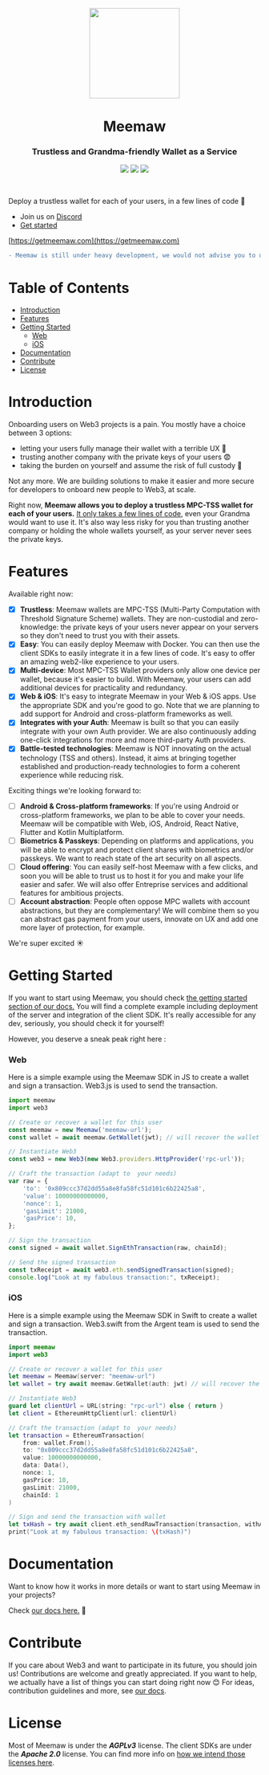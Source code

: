 <p align="center">
    <img src="https://getmeemaw.com/static/img/logo/grandma.webp" width="180px" />
</p>

<h1 align="center">Meemaw</h1>

<h3 align="center">Trustless and Grandma-friendly Wallet as a Service</h3>

<p align="center">
    <img src="https://img.shields.io/badge/Latest-v1.2.0-blue"/>
    <img src="https://img.shields.io/badge/Stability-Beta-orange"/>
    <img src="https://img.shields.io/badge/License-AGPL%20v3-green.svg"/>
</p>

<br />

Deploy a trustless wallet for each of your users, in a few lines of code 🚀 
* Join us on [Discord](https://discord.gg/uf8Uzqp2)
* [Get started](https://getmeemaw.com/docs/getting-started)
  
[https://getmeemaw.com](https://getmeemaw.com)

```diff
- Meemaw is still under heavy development, we would not advise you to use it in production just yet. 
```

Table of Contents
=================

  * [Introduction](#introduction)
  * [Features](#features)
  * [Getting Started](#getting-started)
      * [Web](#web)
      * [iOS](#ios)
  * [Documentation](#documentation)
  * [Contribute](#contribute)
  * [License](#license)

# Introduction

Onboarding users on Web3 projects is a pain. You mostly have a choice between 3 options: 
* letting your users fully manage their wallet with a terrible UX 🤮
* trusting another company with the private keys of your users 😨
* taking the burden on yourself and assume the risk of full custody 🤯

Not any more. We are building solutions to make it easier and more secure for developers to onboard new people to Web3, at scale.

Right now, **Meemaw allows you to deploy a trustless MPC-TSS wallet for each of your users.** [It only takes a few lines of code](#getting-started), even your Grandma would want to use it. It's also way less risky for you than trusting another company or holding the whole wallets yourself, as your server never sees the private keys.

# Features

Available right now:

- [x] **Trustless**: Meemaw wallets are MPC-TSS (Multi-Party Computation with Threshold Signature Scheme) wallets. They are non-custodial and zero-knowledge: the private keys of your users never appear on your servers so they don't need to trust you with their assets.
- [x] **Easy**: You can easily deploy Meemaw with Docker. You can then use the client SDKs to easily integrate it in a few lines of code. It's easy to offer an amazing web2-like experience to your users.
- [x] **Multi-device**: Most MPC-TSS Wallet providers only allow one device per wallet, because it's easier to build. With Meemaw, your users can add additional devices for practicality and redundancy.
- [x] **Web & iOS**: It's easy to integrate Meemaw in your Web & iOS apps. Use the appropriate SDK and you're good to go. Note that we are planning to add support for Android and cross-platform frameworks as well.
- [x] **Integrates with your Auth**: Meemaw is built so that you can easily integrate with your own Auth provider. We are also continuously adding one-click integrations for more and more third-party Auth providers.
- [x] **Battle-tested technologies**: Meemaw is NOT innovating on the actual technology (TSS and others). Instead, it aims at bringing together established and production-ready technologies to form a coherent experience while reducing risk. 
<!-- the next points are not as key and important, people will see it in docs or it's obvious -->
<!-- - [x] **Ethereum and more**: Meemaw is compatible with most blockchains (those based on ECDSA). On top of that, it provides helpers to send transactions and call smart contract on Ethereum and other EVM blockchains with one line of code. -->
<!--* **No vendor lock-in**: On top of being open-source and here to stay, Meemaw is built so that you can migrate at any time. From cloud or self-hosted to a competitor or to a different way of dealing with Web3 onboarding.-->
<!--* **Self-hosted**: Meemaw is built so that you can easily self-host it in just a few clicks. Depending on your objectives, you may want to install Meemaw with Docker or build it from source. Both options are available.-->


Exciting things we're looking forward to:

- [ ] **Android & Cross-platform frameworks**: If you're using Android or cross-platform frameworks, we plan to be able to cover your needs. Meemaw will be compatible with Web, iOS, Android, React Native, Flutter and Kotlin Multiplatform.
- [ ] **Biometrics & Passkeys**: Depending on platforms and applications, you will be able to encrypt and protect client shares with biometrics and/or passkeys. We want to reach state of the art security on all aspects.
- [ ] **Cloud offering**: You can easily self-host Meemaw with a few clicks, and soon you will be able to trust us to host it for you and make your life easier and safer. We will also offer Entreprise services and additional features for ambitious projects.
- [ ] **Account abstraction**: People often oppose MPC wallets with account abstractions, but they are complementary! We will combine them so you can abstract gas payment from your users, innovate on UX and add one more layer of protection, for example.
<!-- - [ ] **Dual server mode**: You will be able to perform the TSS process between two servers, removing the need to store anything client-side. You will also be able to combine one server you self-host and one server we host on our cloud, maximising the benefits. -->

We're super excited ☀️

# Getting Started

If you want to start using Meemaw, you should check [the getting started section of our docs.](https://getmeemaw.com/docs/getting-started) You will find a complete example including deployment of the server and integration of the client SDK. It's really accessible for any dev, seriously, you should check it for yourself!

However, you deserve a sneak peak right here :

### Web
Here is a simple example using the Meemaw SDK in JS to create a wallet and sign a transaction. Web3.js is used to send the transaction.

```javascript
import meemaw
import web3

// Create or recover a wallet for this user
const meemaw = new Meemaw('meemaw-url');
const wallet = await meemaw.GetWallet(jwt); // will recover the wallet if exists for the user or create a new one

// Instantiate Web3
const web3 = new Web3(new Web3.providers.HttpProvider('rpc-url'));

// Craft the transaction (adapt to  your needs)   
var raw = {
    'to': '0x809ccc37d2dd55a8e8fa58fc51d101c6b22425a8',
    'value': 10000000000000, 
    'nonce': 1,
    'gasLimit': 21000,
    'gasPrice': 10,
};

// Sign the transaction
const signed = await wallet.SignEthTransaction(raw, chainId);

// Send the signed transaction
const txReceipt = await web3.eth.sendSignedTransaction(signed);
console.log("Look at my fabulous transaction:", txReceipt);

```

### iOS
Here is a simple example using the Meemaw SDK in Swift to create a wallet and sign a transaction. Web3.swift from the Argent team is used to send the transaction.

```swift
import meemaw
import web3

// Create or recover a wallet for this user
let meemaw = Meemaw(server: "meemaw-url")
let wallet = try await meemaw.GetWallet(auth: jwt) // will recover the wallet if exists for the user or create a new one

// Instantiate Web3
guard let clientUrl = URL(string: "rpc-url") else { return }
let client = EthereumHttpClient(url: clientUrl)

// Craft the transaction (adapt to  your needs) 
let transaction = EthereumTransaction(
    from: wallet.From(),
    to: "0x809ccc37d2dd55a8e8fa58fc51d101c6b22425a8",
    value: 10000000000000,
    data: Data(),
    nonce: 1,
    gasPrice: 10,
    gasLimit: 21000,
    chainId: 1
)

// Sign and send the transaction with wallet
let txHash = try await client.eth_sendRawTransaction(transaction, withAccount: wallet)
print("Look at my fabulous transaction: \(txHash)")
```

# Documentation

Want to know how it works in more details or want to start using Meemaw in your projects?

Check [our docs here.](https://getmeemaw.com/docs/intro) 🚀

# Contribute

If you care about Web3 and want to participate in its future, you should join us! Contributions are welcome and greatly appreciated.
If you want to help, we actually have a list of things you can start doing right now 😊
For ideas, contribution guidelines and more, see [our docs](https://getmeemaw.com/docs/contribute/).

# License

Most of Meemaw is under the ***AGPLv3*** license. The client SDKs are under the ***Apache 2.0*** license. You can find more info on [how we intend those licenses here](licenses.md).
